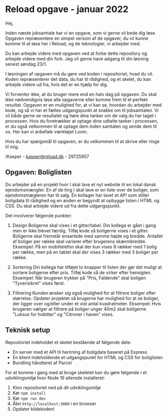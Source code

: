 # Reload opgave - januar 2022

Hej,

Inden næste jobsamtale har vi en opgave, som vi gerne vil bede dig løse. Opgaven repræsentere en simpel version af de opgaver, du vil kunne komme til at løse her i Reload, og de teknologier, vi arbejder med.

Du kan arbejde videre med opgaven ved at forke dette repository og arbejde videre med din fork. Jeg vil gerne have adgang til din løsning senest søndag 23/1.

I løsningen af opgaven må du gøre ved koden i repositoriet, hvad du vil. Koden repræsenterer det data, du har til rådighed, og et skelet, du kan arbejde videre ud fra, hvis det er en hjælp for dig.

Vi forventer ikke, at du bruger mere end en halv dag på opgaven. Du skal ikke nødvendigvis løse alle opgaverne eller komme frem til et perfekt resultat. Opgaven er en mulighed for, at vi kan se, hvordan du arbejder med kode, og så vi har et fælles udgangspunkt at snakke om til jobsamtalen. Vi vil både gerne se resultatet og høre dine tanker om de valg du har taget i processen. Hvis du foretrækker at optage dine udtalte tanker i processen, er du også velkommen til at optage dem inden samtalen og sende dem til os. Her kan vi anbefale værktøjet Loom.

Hvis du har spørgsmål til opgaven, er du velkommen til at skrive eller ringe til mig.

/Kasper - kasper@reload.dk - 29725957

## Opgaven: Boliglisten

Du arbejder på en projekt hvor I skal lave et nyt website til en lokal dansk ejendomsmængler. En af de ting I skal lave er en liste over de boliger, som ejendomsmægleren har til salg. Én kollager har lavet et API som stiller boligdata til rådighed og en anden er begyndt at opbygge listen i HTML og CSS. Du skal arbejde videre ud fra dette udgangspunkt.

Det involverer følgende punkter:

1. Design
   Boligerne skal vises i et gitter/tabel. Din kollega er gået i gang men er ikke blevet færdig. Tilføj kode så boligerne vises i et gitter. Boligerne skal fremstår ensartede med samme højde og bredde. Antallet af boliger per række skal varierer efter brugerens skærmbredde. Eksempel: På en mobiltelefon skal der kun vises 8 rækker med 1 bolig per række, men på en tablet skal der vises 3 rækker med 3 boliger per række.

2. Sortering
   Din kollega har tilføjet to knapper til listen der gør det muligt at sortere boligerne efter pris. Tilføj kode så de virker efter hensigten. Eksempel: Når brugeren trykker på "Pris, Faldende" skal boligen "Tyverisikret" vises først.

3. Filtrering
   Kunden ønsker sig også mulighed for at filtrere boliger efter størrelse. Opdater projektet så brugerne har mulighed for at se boliger, der ligger over og/eller under et vist antal kvadratmeter. Eksempel: Hvis brugeren vælger at filtrere på boliger unger 40m2 skal boligerne "Luksus for hobitter" og "Citroner i haven" vises.

## Teknisk setup

Repositoriet indeholdet et skelet bestående af følgende dele:

- En server med et API til hentning af boligdata baseret på Express
- En klient indeholdende et udgangspunkt for HTML og CSS for boliglisten
- Bundling håndteret af Parcel

For at komme i gang med at bruge skeletet kan du gøre følgende i et udviklingsmiljø hvor Node 16 allerede installeret:

1. Klon repositoriet ned på dit udviklingsmiljø
2. Kør `npm install`
3. Kør `npm run dev`
4. Åbn `http://localhost:3000` i en browser
5. Opdater kildekoden!
